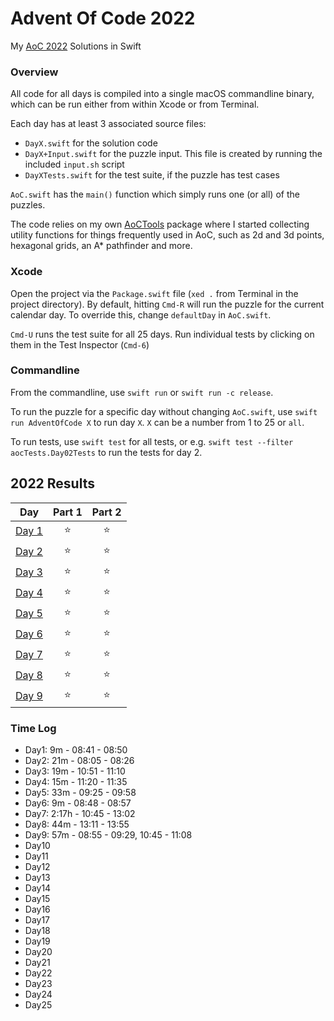 # Advent Of Code 2022

My [AoC 2022](https://adventofcode.com/2022) Solutions in Swift

### Overview

All code for all days is compiled into a single macOS commandline binary, which can be run either from within Xcode or from Terminal.

Each day has at least 3 associated source files: 

* `DayX.swift` for the solution code
* `DayX+Input.swift` for the puzzle input. This file is created by running the included `input.sh` script
* `DayXTests.swift` for the test suite, if the puzzle has test cases

`AoC.swift` has the `main()` function which simply runs one (or all) of the puzzles.

The code relies on my own [AoCTools](https://github.com/gereons/AoCTools) package where I started collecting utility functions for things frequently used in AoC, such as 2d and 3d points, hexagonal grids, an A\* pathfinder and more.

### Xcode

Open the project via the `Package.swift` file (`xed .` from Terminal in the project directory). By default, hitting `Cmd-R` will run the puzzle for the current calendar day. To override this, change `defaultDay` in `AoC.swift`.

`Cmd-U` runs the test suite for all 25 days. Run individual tests by clicking on them in the Test Inspector (`Cmd-6`)

### Commandline

From the commandline, use `swift run` or `swift run -c release`. 

To run the puzzle for a specific day without changing `AoC.swift`, use `swift run AdventOfCode X` to run day `X`. `X` can be a number from 1 to 25 or `all`.

To run tests, use `swift test` for all tests, or e.g. `swift test --filter aocTests.Day02Tests` to run the tests for day 2.

<!--- advent_readme_stars table --->
## 2022 Results

| Day | Part 1 | Part 2 |
| :---: | :---: | :---: |
| [Day 1](https://adventofcode.com/2022/day/1) | ⭐ | ⭐ |
| [Day 2](https://adventofcode.com/2022/day/2) | ⭐ | ⭐ |
| [Day 3](https://adventofcode.com/2022/day/3) | ⭐ | ⭐ |
| [Day 4](https://adventofcode.com/2022/day/4) | ⭐ | ⭐ |
| [Day 5](https://adventofcode.com/2022/day/5) | ⭐ | ⭐ |
| [Day 6](https://adventofcode.com/2022/day/6) | ⭐ | ⭐ |
| [Day 7](https://adventofcode.com/2022/day/7) | ⭐ | ⭐ |
| [Day 8](https://adventofcode.com/2022/day/8) | ⭐ | ⭐ |
| [Day 9](https://adventofcode.com/2022/day/9) | ⭐ | ⭐ |
<!--- advent_readme_stars table --->

### Time Log

* Day1: 9m - 08:41 - 08:50
* Day2: 21m - 08:05 - 08:26
* Day3: 19m - 10:51 - 11:10
* Day4: 15m - 11:20 - 11:35
* Day5: 33m - 09:25 - 09:58
* Day6: 9m - 08:48 - 08:57
* Day7: 2:17h - 10:45 - 13:02  
* Day8: 44m - 13:11 - 13:55
* Day9: 57m - 08:55 - 09:29, 10:45 - 11:08
* Day10  
* Day11  
* Day12  
* Day13  
* Day14  
* Day15  
* Day16  
* Day17  
* Day18  
* Day19  
* Day20  
* Day21  
* Day22  
* Day23  
* Day24  
* Day25  
